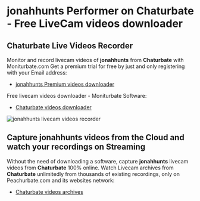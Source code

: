 # jonahhunts Performer on Chaturbate - Free LiveCam videos downloader

## Chaturbate Live Videos Recorder

Monitor and record livecam videos of **jonahhunts** from **Chaturbate** with Moniturbate.com
Get a premium trial for free by just and only registering with your Email address:
* [jonahhunts Premium videos downloader](https://moniturbate.com/request-demo-licence-key.html)

Free livecam videos downloader - Moniturbate Software:
* [Chaturbate videos downloader](https://moniturbate.com/moniturbate-download-software.html)

![jonahhunts livecam videos recorder](https://peachurnet.com/templates/moniturbate-software.png)


## Capture jonahhunts videos from the Cloud and watch your recordings on Streaming

Without the need of downloading a software, capture **jonahhunts** livecam videos from **Chaturbate** 100% online.
Watch Livecam archives from **Chaturbate** unlimitedly from thousands of existing recordings, only on Peachurbate.com and its websites network:
* [Chaturbate videos archives](https://peachurnet.com/)